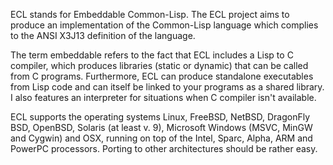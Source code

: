 ECL stands for Embeddable Common-Lisp. The ECL project aims to
produce an implementation of the Common-Lisp language which complies
to the ANSI X3J13 definition of the language.

The term embeddable refers to the fact that ECL includes a Lisp to C
compiler, which produces libraries (static or dynamic) that can be
called from C programs. Furthermore, ECL can produce standalone
executables from Lisp code and can itself be linked to your programs
as a shared library. I also features an interpreter for situations
when C compiler isn't available.

ECL supports the operating systems Linux, FreeBSD, NetBSD, DragonFly
BSD, OpenBSD, Solaris (at least v. 9), Microsoft Windows (MSVC, MinGW
and Cygwin) and OSX, running on top of the Intel, Sparc, Alpha, ARM
and PowerPC processors.  Porting to other architectures should be
rather easy.
